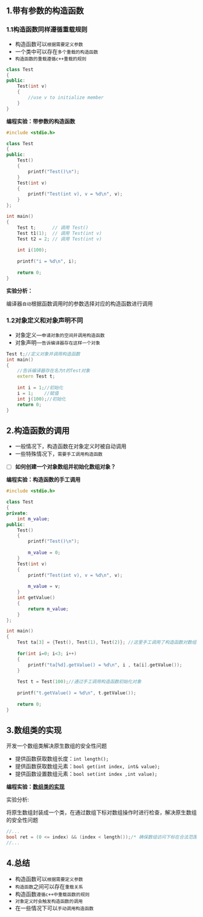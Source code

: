 ## 1.带有参数的构造函数

### 1.1构造函数同样遵循重载规则

- 构造函数可以`根据需要定义参数`
- 一个类中可以存在`多个重载的构造函数`
- `构造函数的重载遵循c++重载的规则`

```c++
class Test
{
public:
    Test(int v)
    {
        //use v to initialize member
    }
}
```

**编程实验：带参数的构造函数** 

```c++
#include <stdio.h>

class Test
{
public:
    Test() 
    { 
        printf("Test()\n");
    }
    Test(int v) 
    { 
        printf("Test(int v), v = %d\n", v);
    }
};

int main()
{
    Test t;      // 调用 Test()
    Test t1(1);  // 调用 Test(int v)
    Test t2 = 2; // 调用 Test(int v)
    
    int i(100);
    
    printf("i = %d\n", i);
    
    return 0;
}
```

**实验分析：**

编译器`自动`根据函数调用时的参数选择对应的构造函数进行调用

### 1.2对象定义和对象声明不同

- 对象定义—`申请对象的空间并调用构造函数`
- 对象声明—`告诉编译器存在这样一个对象`

```c++
Test t;//定义对象并调用构造函数
int main()
{
    //告诉编译器存在名为t的Test对象
    extern Test t;
    
    int i = 1;//初始化
    i = 1;    //赋值
    int j(100);//初始化
    return 0;
}
```

## 2.构造函数的调用

- 一般情况下，构造函数在对象定义时被自动调用
- 一些特殊情况下，`需要手工调用构造函数`

- [ ] **如何创建一个对象数组并初始化数组对象？**

**编程实验：构造函数的手工调用**

```c++
#include <stdio.h>

class Test
{
private:
    int m_value;
public:
    Test() 
    { 
        printf("Test()\n");
        
        m_value = 0;
    }
    Test(int v) 
    { 
        printf("Test(int v), v = %d\n", v);
        
        m_value = v;
    }
    int getValue()
    {
        return m_value;
    }
};

int main()
{
    Test ta[3] = {Test(), Test(1), Test(2)}; //这里手工调用了构造函数对数组成员进行初始化     
    
    for(int i=0; i<3; i++)
    {
        printf("ta[%d].getValue() = %d\n", i , ta[i].getValue());
    }
    
    Test t = Test(100);//通过手工调用构造函数初始化对象
    
    printf("t.getValue() = %d\n", t.getValue());
    
    return 0;
}

```

## 3.数组类的实现

开发一个数组类解决原生数组的安全性问题

- 提供函数获取数组长度：`int length();`
- 提供函数获取数组元素：`bool get(int index, int& value);`
- 提供函数设置数组元素：`bool set(int index ,int value);`

**编程实验：[数组类的实现](./code)**

实验分析:

​	将原生数组封装成一个类，在通过数组下标对数组操作时进行检查，解决原生数组的安全性问题

```c++
//...
bool ret = (0 <= index) && (index < length());/* 确保数组访问下标在合法范围 */
//...
```

## 4.总结

- 构造函数可以`根据需要定义参数`
- `构造函数`之间可以存在`重载关系`
- 构造函数`遵循c++中重载函数的规则`
- `对象定义时会触发构造函数的调用`
- 在一些情况下可以`手动调用构造函数`
